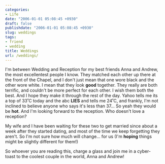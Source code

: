 ```yaml
---
categories:
- Life
date: "2006-01-01 05:08:45 +0930"
draft: false
publishdate: "2006-01-01 05:08:45 +0930"
slug: weddings
tags:
- friend
- wedding
title: Weddings
url: /weddings/
---
```

I'm between Wedding and Reception for my best friends Anna and Andrew,
the most excellentest people I know. They matched each other up there at
the front of the Chapel, and I don't just mean that one wore black and
the other wore white. I mean that they look **good** together. They
really are both terrific, and couldn't be more perfect for each other. I
wish them both the best. And I hope they make it through the rest of the
day. Yahoo tells me its a top of 33˚C today and the abc **LIES** and
tells me 24˚C, and frankly, I'm not inclined to believe anyone who says
it's less than 37... So yeah they would be **hot**. And I'm looking
forward to the reception. Who doesn't love a reception?

My wife and I have been waiting for these two to get married since about
a week after they started dating, and most of the time we keep
forgetting they aren't. So I'm not sure how much will change... for us
(I'm **hoping** things might be slightly different for them!)

So whoever you are reading this, charge a glass and join me in a
cyber-toast to the coolest couple in the world, Anna and Andrew!